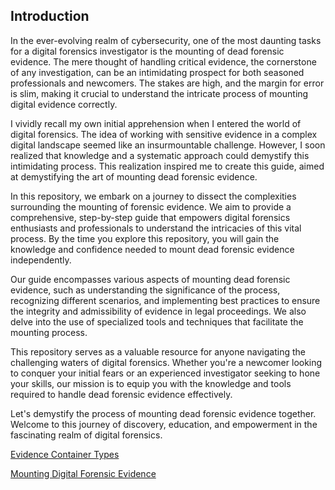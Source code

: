 
## Introduction

In the ever-evolving realm of cybersecurity, one of the most daunting tasks for a digital forensics investigator is the mounting of dead forensic evidence. The mere thought of handling critical evidence, the cornerstone of any investigation, can be an intimidating prospect for both seasoned professionals and newcomers. The stakes are high, and the margin for error is slim, making it crucial to understand the intricate process of mounting digital evidence correctly.

I vividly recall my own initial apprehension when I entered the world of digital forensics. The idea of working with sensitive evidence in a complex digital landscape seemed like an insurmountable challenge. However, I soon realized that knowledge and a systematic approach could demystify this intimidating process. This realization inspired me to create this guide, aimed at demystifying the art of mounting dead forensic evidence.

In this repository, we embark on a journey to dissect the complexities surrounding the mounting of forensic evidence. We aim to provide a comprehensive, step-by-step guide that empowers digital forensics enthusiasts and professionals to understand the intricacies of this vital process. By the time you explore this repository, you will gain the knowledge and confidence needed to mount dead forensic evidence independently.

Our guide encompasses various aspects of mounting dead forensic evidence, such as understanding the significance of the process, recognizing different scenarios, and implementing best practices to ensure the integrity and admissibility of evidence in legal proceedings. We also delve into the use of specialized tools and techniques that facilitate the mounting process.

This repository serves as a valuable resource for anyone navigating the challenging waters of digital forensics. Whether you're a newcomer looking to conquer your initial fears or an experienced investigator seeking to hone your skills, our mission is to equip you with the knowledge and tools required to handle dead forensic evidence effectively.

Let's demystify the process of mounting dead forensic evidence together. Welcome to this journey of discovery, education, and empowerment in the fascinating realm of digital forensics.

[Evidence Container Types](Evidence_Container_Type/Introduction.md)

[Mounting Digital Forensic Evidence](Mounting_Digital_Forensic_Evidence/Introduction.mc)
